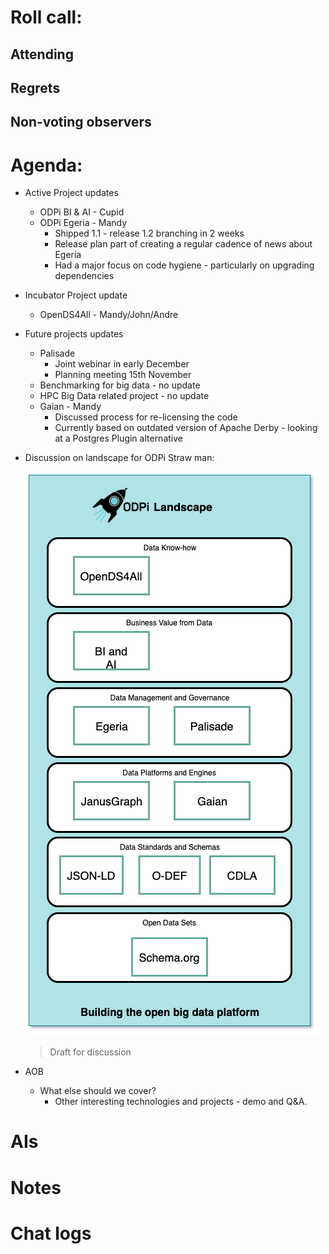 # Roll call:

## Attending


## Regrets


## Non-voting observers


# Agenda:

* Active Project updates
  
  * ODPi BI & AI - Cupid
  * ODPi Egeria - Mandy
     * Shipped 1.1 - release 1.2 branching in 2 weeks
     * Release plan part of creating a regular cadence of news about Egeria
     * Had a major focus on code hygiene - particularly on upgrading dependencies
 
* Incubator Project update
  * OpenDS4All - Mandy/John/Andre
     
* Future projects updates
  * Palisade
    * Joint webinar in early December
    * Planning meeting 15th November
  * Benchmarking for big data - no update
  * HPC Big Data related project - no update
  * Gaian - Mandy
    * Discussed process for re-licensing the code
    * Currently based on outdated version of Apache Derby - looking at a Postgres Plugin alternative

* Discussion on landscape for ODPi
  Straw man:
  
  ![ODPi Landscape](odpi-landscape%20-%20draft%20-%205th%20November%202019.png)
  > Draft for discussion
  
  
* AOB 
  * What else should we cover?
     * Other interesting technologies and projects - demo and Q&A.
     
# AIs


# Notes

# Chat logs

